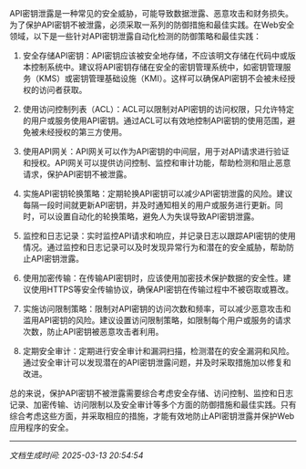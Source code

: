 API密钥泄露是一种常见的安全威胁，可能导致数据泄露、恶意攻击和财务损失。为了保护API密钥不被泄露，必须采取一系列的防御措施和最佳实践。在Web安全领域，以下是一些针对API密钥泄露自动化检测的防御策略和最佳实践：

1. 安全存储API密钥：API密钥应该被安全地存储，不应该明文存储在代码中或版本控制系统中。建议将API密钥存储在安全的密钥管理系统中，如密钥管理服务（KMS）或密钥管理基础设施（KMI）。这样可以确保API密钥不会被未经授权的访问者获取。

2. 使用访问控制列表（ACL）：ACL可以限制对API密钥的访问权限，只允许特定的用户或服务使用API密钥。通过ACL可以有效地控制API密钥的使用范围，避免被未经授权的第三方使用。

3. 使用API网关：API网关可以作为API密钥的中间层，用于对API请求进行验证和授权。API网关可以提供访问控制、监控和审计功能，帮助检测和阻止恶意请求，保护API密钥不被泄露。

4. 实施API密钥轮换策略：定期轮换API密钥可以减少API密钥泄露的风险。建议每隔一段时间就更新API密钥，并及时通知相关的用户或服务进行更新。同时，可以设置自动化的轮换策略，避免人为失误导致API密钥泄露。

5. 监控和日志记录：实时监控API请求和响应，并记录日志以跟踪API密钥的使用情况。通过监控和日志记录可以及时发现异常行为和潜在的安全威胁，帮助防止API密钥泄露。

6. 使用加密传输：在传输API密钥时，应该使用加密技术保护数据的安全性。建议使用HTTPS等安全传输协议，确保API密钥在传输过程中不被窃取或篡改。

7. 实施访问限制策略：限制对API密钥的访问次数和频率，可以减少恶意攻击和滥用API密钥的风险。建议设置访问限制策略，如限制每个用户或服务的请求次数，防止API密钥被恶意攻击者利用。

8. 定期安全审计：定期进行安全审计和漏洞扫描，检测潜在的安全漏洞和风险。通过安全审计可以发现潜在的API密钥泄露问题，并及时采取措施加以修复和改进。

总的来说，保护API密钥不被泄露需要综合考虑安全存储、访问控制、监控和日志记录、加密传输、访问限制以及安全审计等多个方面的防御措施和最佳实践。只有综合考虑这些方面，并采取相应的措施，才能有效地防止API密钥泄露并保护Web应用程序的安全。

---

*文档生成时间: 2025-03-13 20:54:54*











